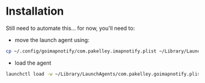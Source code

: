 # Installation

Still need to automate this... for now, you'll need to:

- move the launch agent using:

```sh
cp ~/.config/goimapnotify/com.pakelley.imapnotify.plist ~/Library/LaunchAgents
```

- load the agent

```sh
launchctl load -w ~/Library/LaunchAgents/com.pakelley.goimapnotify.plist
```
